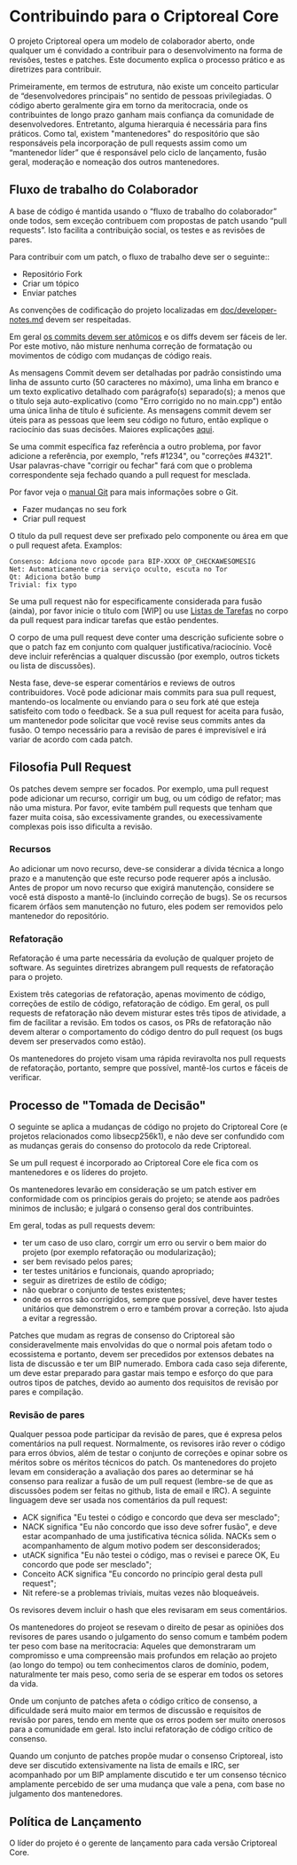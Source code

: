 Contribuindo para o Criptoreal Core
============================

O projeto Criptoreal opera um modelo de colaborador aberto, onde qualquer um é convidado a contribuir para o desenvolvimento na forma de revisões, testes e patches. Este documento explica o processo prático e as diretrizes para contribuir.

Primeiramente, em termos de estrutura, não existe um conceito particular de “desenvolvedores principais” no sentido de pessoas privilegiadas. O código aberto geralmente gira em torno da meritocracia, onde os contribuintes de longo prazo ganham mais confiança da comunidade de desenvolvedores. Entretanto, alguma hierarquia é necessária para fins práticos. Como tal, existem "mantenedores" do respositório que são responsáveis pela incorporação de pull requests assim como um “mantenedor líder” que é responsável pelo ciclo de lançamento, fusão geral, moderação e nomeação dos outros mantenedores.


Fluxo de trabalho do Colaborador
--------------------

A base de código é mantida usando o  “fluxo de trabalho do colaborador” onde todos, sem exceção contribuem com propostas de patch usando  “pull requests”. Isto facilita a contribuição social, os testes e as revisões de pares.

Para contribuir com um patch, o fluxo de trabalho deve ser o seguinte::

  - Repositório Fork 
  - Criar um tópico
  - Enviar patches

As convenções de codificação do projeto localizadas em [doc/developer-notes.md](doc/developer-notes.md) devem ser respeitadas.

Em geral [os commits devem ser atômicos](https://en.wikipedia.org/wiki/Atomic_commit#Atomic_commit_convention) e os diffs devem ser fáceis de ler. Por este motivo, não misture nenhuma correção de formatação ou movimentos de código com mudanças de código reais.

As mensagens Commit devem ser detalhadas por padrão consistindo uma linha de assunto curto (50 caracteres no máximo), uma linha em branco e um texto explicativo detalhado com parágrafo(s) separado(s); a menos que o título seja auto-explicativo (como "Erro corrigido no no main.cpp") então uma única linha de título é suficiente. As mensagens commit devem ser úteis para as pessoas que leem seu código no futuro, então explique o raciocínio das suas decisões. Maiores explicações [aqui](http://chris.beams.io/posts/git-commit/).

Se uma commit específica faz referência a outro problema, por favor adicione a referência, por exemplo, "refs #1234", ou "correções #4321". Usar palavras-chave "corrigir ou fechar" fará com que o problema correspondente seja fechado quando a pull request for mesclada.

Por favor veja o [manual Git](https://git-scm.com/doc) para mais informações sobre o Git.

  - Fazer mudanças no seu fork
  - Criar pull request

O título da pull request deve ser prefixado pelo componente ou área em que o pull request afeta. Examplos:

    Consenso: Adciona novo opcode para BIP-XXXX OP_CHECKAWESOMESIG
    Net: Automaticamente cria serviço oculto, escuta no Tor
    Qt: Adiciona botão bump
    Trivial: fix typo

Se uma pull request não for especificamente considerada para fusão (ainda), por favor inicie o título com [WIP] ou use [Listas de Tarefas](https://github.com/blog/1375-task-lists-in-gfm-issues-pulls-comments) no corpo da pull request para indicar tarefas que estão pendentes.

O corpo de uma pull request deve conter uma descrição suficiente sobre o que o patch faz em conjunto com qualquer justificativa/raciocínio. Você deve incluir referências a qualquer discussão (por exemplo, outros tickets ou lista de discussões).

Nesta fase, deve-se esperar comentários e reviews de outros contribuidores. Você pode adicionar mais commits para sua pull request, mantendo-os localmente ou enviando para o seu fork até que esteja satisfeito com todo o feedback. Se a sua pull request for aceita para fusão, um mantenedor pode solicitar que você revise seus commits antes da fusão. O tempo necessário para a revisão de pares é imprevisível e irá variar de acordo com cada patch.


Filosofia Pull Request
-----------------------

Os patches devem sempre ser focados. Por exemplo, uma pull request pode adicionar um recurso, corrigir um bug, ou um código de refator; mas não uma mistura. Por favor, evite também pull requests que tenham que fazer muita coisa, são excessivamente grandes, ou execessivamente complexas pois isso dificulta a revisão.


### Recursos

Ao adicionar um novo recurso, deve-se considerar a dívida técnica a longo prazo e a manutenção que este recurso pode requerer após a inclusão. Antes de propor um novo recurso que exigirá manutenção, considere se você está disposto a mantê-lo (incluindo correção de bugs). Se os recursos ficarem órfãos sem manutenção no futuro, eles podem ser removidos pelo mantenedor do repositório.


### Refatoração

Refatoração é uma parte necessária da evolução de qualquer projeto de software. As seguintes diretrizes abrangem pull requests de refatoração para o projeto.

Existem três categorias de refatoração, apenas movimento de código, correções de estilo de código, refatoração de código. Em geral, os pull requests de refatoração não devem misturar estes três tipos de atividade, a fim de facilitar a revisão. Em todos os casos, os PRs de refatoração não devem alterar o comportamento do código dentro do pull request (os bugs devem ser preservados como estão).

Os mantenedores do projeto visam uma rápida reviravolta nos pull requests de refatoração, portanto, sempre que possível, mantê-los curtos e fáceis de verificar. 


Processo de "Tomada de Decisão" 
-------------------------

O seguinte se aplica a mudanças de código no projeto do Criptoreal Core (e projetos relacionados como libsecp256k1), e não deve ser confundido com as mudanças gerais do consenso do protocolo da rede Criptoreal.

Se um pull request é incorporado ao Criptoreal Core ele fica com os mantenedores e os líderes do projeto.

Os mantenedores levarão em consideração se um patch estiver em conformidade com os princípios gerais do projeto; se atende aos padrões minimos de inclusão; e julgará o consenso geral dos contribuintes.

Em geral, todas as pull requests devem:

  - ter um caso de uso claro, corrgir um erro ou servir o bem maior do projeto (por exemplo refatoração ou modularização);
  - ser bem revisado pelos pares;
  - ter testes unitários e funcionais, quando apropriado;
  - seguir as diretrizes de estilo de código;
  - não quebrar o conjunto de testes existentes;
  - onde os erros são corrigidos, sempre que possível, deve haver testes unitários que demonstrem o erro e também provar a correção. Isto ajuda a evitar a regressão.

Patches que mudam as regras de consenso do Criptoreal são consideravelmente mais envolvidas do que o normal pois afetam todo o ecossistema e portanto, devem ser precedidos por extensos debates na lista de discussão e ter um BIP numerado. Embora cada caso seja diferente, um deve estar preparado para gastar mais tempo e esforço do que para outros tipos de patches, devido ao aumento dos requisitos de revisão por pares e compilação.


### Revisão de pares

Qualquer pessoa pode participar da revisão de pares, que é expresa pelos comentários na pull request. Normalmente, os revisores irão rever o código para erros óbvios, além de testar o conjunto de correções e opinar sobre os méritos sobre os méritos técnicos do patch. Os mantenedores do projeto levam em consideração a avaliação dos pares ao determinar se há consenso para realizar a fusão de um pull request (lembre-se de que as discussões podem ser feitas no github, lista de email e IRC). A seguinte linguagem deve ser usada nos comentários da  pull request:

  - ACK significa "Eu testei o código e concordo que deva ser mesclado";
  - NACK significa "Eu não concordo que isso deve sofrer fusão", e deve estar acompanhado de uma justificativa técnica sólida. NACKs sem o acompanhamento de algum motivo podem ser desconsiderados;
  - utACK significa "Eu não testei o código, mas o revisei e parece OK, Eu concordo que pode ser mesclado";
  - Conceito ACK significa "Eu concordo no princípio geral desta pull request";
  - Nit refere-se a problemas triviais, muitas vezes não bloqueáveis.

Os revisores devem incluir o hash que eles revisaram em seus comentários.

Os mantenedores do projeot se resevam o direito de pesar as opiniões dos revisores de pares usando o julgamento do senso comum e também podem ter peso com base na meritocracia: Aqueles que demonstraram um compromisso e uma compreensão mais profundos em relação ao projeto (ao longo do tempo) ou tem conhecimentos claros de domínio, podem, naturalmente ter mais peso, como seria de se esperar em todos os setores da vida.

Onde um conjunto de patches afeta o código crítico de consenso, a dificuldade será muito maior em termos de discussão e requisitos de revisão por pares, tendo em mente que os erros podem ser muito onerosos para a comunidade em geral. Isto inclui refatoração de código crítico de consenso.

Quando um conjunto de patches propõe mudar o consenso Criptoreal, isto deve ser discutido extensivamente na lista de emails e IRC, ser acompanhado por um BIP amplamente discutido e ter um consenso técnico amplamente percebido de ser uma mudança que vale a pena, com base no julgamento dos mantenedores.


Política de Lançamento
--------------

O líder do projeto é o gerente de lançamento para cada versão Criptoreal Core.
